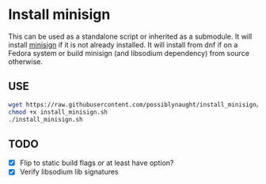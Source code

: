 # Install minisign

This can be used as a standalone script or inherited as a submodule. It will install [minisign](https://github.com/jedisct1/minisign) if it is not already installed. It will install from dnf if on a Fedora system or build minisign (and libsodium dependency) from source otherwise.

## USE

```bash
wget https://raw.githubusercontent.com/possiblynaught/install_minisign/master/install_minisign.sh
chmod +x install_minisign.sh
./install_minisign.sh
```

## TODO

- [x] Flip to static build flags or at least have option?
- [x] Verify libsodium lib signatures
